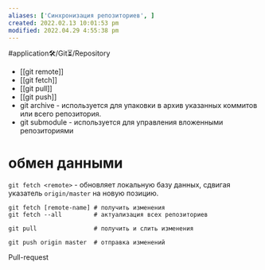 ```yaml
---
aliases: ['Синхронизация репозиториев', ]
created: 2022.02.13 10:01:53 pm
modified: 2022.04.29 4:55:38 pm
---
```


#application🛠/Git⏳/Repository

- [[git remote]]
- [[git fetch]]
- [[git pull]]
- [[git push]]
- git archive - используется для упаковки в архив указанных коммитов или всего репозитория.
- git submodule - используется для управления вложенными репозиториями

# обмен данными

`git fetch <remote>` - обновляет локальную базу данных, сдвигая указатель `origin/master` на новую позицию.

```shell
git fetch [remote-name] # получить изменения
git fetch --all         # актуализация всех репозиториев

git pull                # получить и слить изменения

git push origin master  # отправка изменений
```


 Pull-request
